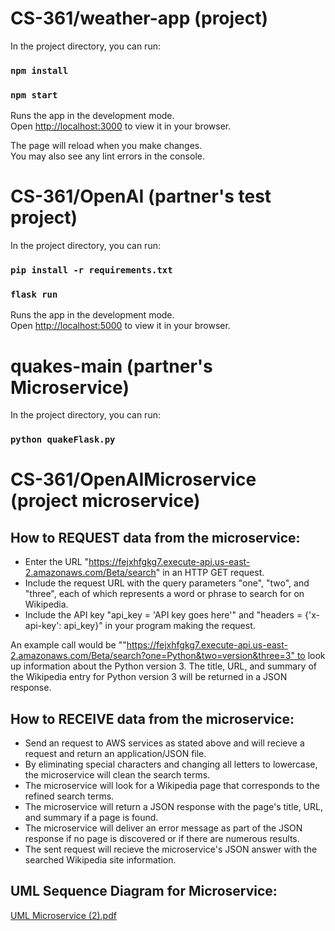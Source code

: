 # CS-361/weather-app (project)

In the project directory, you can run:

### `npm install`

### `npm start`

Runs the app in the development mode.\
Open [http://localhost:3000](http://localhost:3000) to view it in your browser.

The page will reload when you make changes.\
You may also see any lint errors in the console.


# CS-361/OpenAI (partner's test project)

In the project directory, you can run:

### `pip install -r requirements.txt`

### `flask run`

Runs the app in the development mode.\
Open [http://localhost:5000](http://localhost:5000) to view it in your browser.

# quakes-main (partner's Microservice)
In the project directory, you can run:

### `python quakeFlask.py`

# CS-361/OpenAIMicroservice (project microservice)

## How to REQUEST data from the microservice:

* Enter the URL "https://fejxhfgkg7.execute-api.us-east-2.amazonaws.com/Beta/search" in an HTTP GET request.
* Include the request URL with the query parameters "one", "two", and "three", each of which represents a word or phrase to search for on Wikipedia.
* Include the API key "api_key = 'API key goes here'" and "headers = {'x-api-key': api_key}" in your program making the request.

An example call would be ""https://fejxhfgkg7.execute-api.us-east-2.amazonaws.com/Beta/search?one=Python&two=version&three=3" to look up information about the Python version 3. The title, URL, and summary of the Wikipedia entry for Python version 3 will be returned in a JSON response.

## How to RECEIVE data from the microservice:

* Send an request to AWS services as stated above and will recieve a request and return an application/JSON file.
* By eliminating special characters and changing all letters to lowercase, the microservice will clean the search terms.
* The microservice will look for a Wikipedia page that corresponds to the refined search terms.
* The microservice will return a JSON response with the page's title, URL, and summary if a page is found.
* The microservice will deliver an error message as part of the JSON response if no page is discovered or if there are numerous results.
* The sent request will recieve the microservice's JSON answer with the searched Wikipedia site information.


## UML Sequence Diagram for Microservice:

[UML Microservice (2).pdf](https://github.com/drewbush1990/CS361/files/11424042/UML.Microservice.2.pdf)
